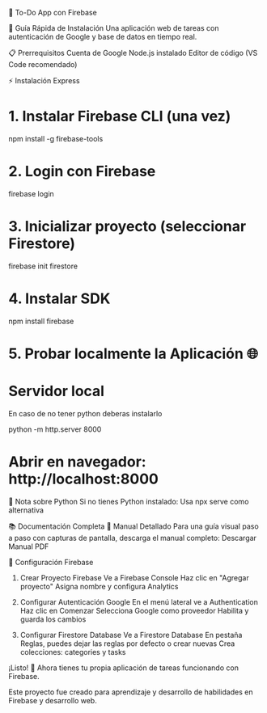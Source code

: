 📝 To-Do App con Firebase

🚀 Guía Rápida de Instalación
Una aplicación web de tareas con autenticación de Google y base de datos en tiempo real.

📋 Prerrequisitos
Cuenta de Google
Node.js instalado
Editor de código (VS Code recomendado)

⚡ Instalación Express
# 1. Instalar Firebase CLI (una vez)
npm install -g firebase-tools
# 2. Login con Firebase
firebase login
# 3. Inicializar proyecto (seleccionar Firestore)
firebase init firestore
# 4. Instalar SDK
npm install firebase

# 5. Probar localmente la Aplicación 🌐 
# Servidor local
En caso de no tener python deberas instalarlo

python -m http.server 8000
# Abrir en navegador: http://localhost:8000

📝 Nota sobre Python
Si no tienes Python instalado:
Usa npx serve como alternativa

📚 Documentación Completa
📖 Manual Detallado
Para una guía visual paso a paso con capturas de pantalla, descarga el manual completo:
Descargar Manual PDF

🔧 Configuración Firebase
1. Crear Proyecto Firebase
Ve a Firebase Console
Haz clic en "Agregar proyecto"
Asigna nombre y configura Analytics

2. Configurar Autenticación Google
En el menú lateral ve a Authentication
Haz clic en Comenzar
Selecciona Google como proveedor
Habilita y guarda los cambios

3. Configurar Firestore Database
Ve a Firestore Database
En pestaña Reglas, puedes dejar las reglas por defecto o crear nuevas
Crea colecciones: categories y tasks


¡Listo! 🎉 Ahora tienes tu propia aplicación de tareas funcionando con Firebase.

Este proyecto fue creado para aprendizaje y desarrollo de habilidades en Firebase y desarrollo web.
